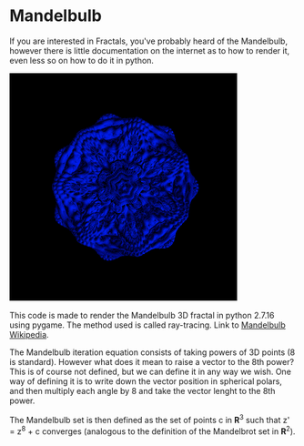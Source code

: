 # Mandelbulb
If you are interested in Fractals, you've probably heard of the Mandelbulb, however there is little documentation on 
the internet as to how to render it, even less so on how to do it in python.

<img src="/photo_exports/version_1.png" width="400" height="400" />

This code is made to render the Mandelbulb 3D fractal in python 2.7.16 using pygame. The method used is called ray-tracing.
Link to [Mandelbulb Wikipedia](https://en.wikipedia.org/wiki/Mandelbulb).

The Mandelbulb iteration equation consists of taking powers of 3D points (8 is standard). However what does it mean to raise
a vector to the 8th power? This is of course not defined, but we can define it in any way we wish. One way of defining it
is to write down the vector position in spherical polars, and then multiply each angle by 8 and take the vector lenght to the
8th power.

The Mandelbulb set is then defined as the set of points c in <b>R</b><sup>3</sup> such that z' = z<sup>8</sup> + c
converges (analogous to the definition of the Mandelbrot set in <b>R</b><sup>2</sup>).
